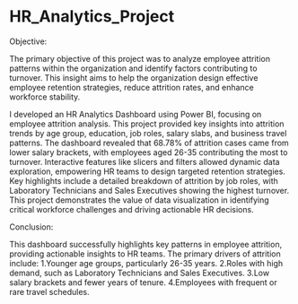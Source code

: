 # HR_Analytics_Project

Objective: 

The primary objective of this project was to analyze employee attrition patterns within the organization and identify factors contributing to turnover. This insight aims to help the organization design effective employee retention strategies, reduce attrition rates, and enhance workforce stability.

I developed an HR Analytics Dashboard using Power BI, focusing on employee attrition analysis. This project provided key insights into attrition trends by age group, education, job roles, salary slabs, and business travel patterns. The dashboard revealed that 68.78% of attrition cases came from lower salary brackets, with employees aged 26-35 contributing the most to turnover. Interactive features like slicers and filters allowed dynamic data exploration, empowering HR teams to design targeted retention strategies. Key highlights include a detailed breakdown of attrition by job roles, with Laboratory Technicians and Sales Executives showing the highest turnover. This project demonstrates the value of data visualization in identifying critical workforce challenges and driving actionable HR decisions.

Conclusion:

This dashboard successfully highlights key patterns in employee attrition, providing actionable insights to HR teams. The primary drivers of attrition include:
1.Younger age groups, particularly 26-35 years.
2.Roles with high demand, such as Laboratory Technicians and Sales Executives.
3.Low salary brackets and fewer years of tenure.
4.Employees with frequent or rare travel schedules.
